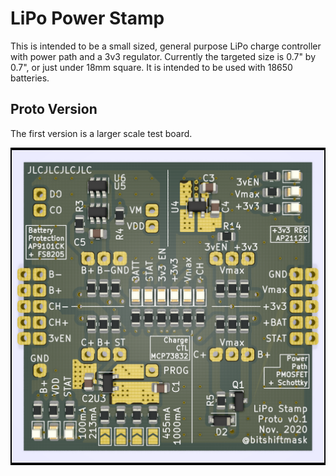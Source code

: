 # LiPo Power Stamp

This is intended to be a small sized, general purpose LiPo charge controller with power path and a 3v3 regulator. Currently the targeted size is 0.7" by 0.7", or just under 18mm square. It is intended to be used with 18650 batteries.

## Proto Version

The first version is a larger scale test board.

![test board](./assets/lipo-stamp-proto.png)

